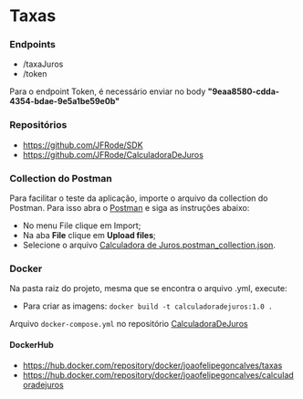 # Taxas

### Endpoints
- /taxaJuros
- /token

Para o endpoint Token, é necessário enviar no body **"9eaa8580-cdda-4354-bdae-9e5a1be59e0b"**

### Repositórios
- https://github.com/JFRode/SDK
- https://github.com/JFRode/CalculadoraDeJuros

### Collection do Postman
Para facilitar o teste da aplicação, importe o arquivo da collection do Postman. Para isso abra o [Postman](https://www.postman.com) e siga as instruções abaixo:
- No menu File clique em Import;
- Na aba **File** clique em **Upload files**;
- Selecione o arquivo [Calculadora de Juros.postman_collection.json](https://github.com/JFRode/Taxas/blob/master/Calculadora%20de%20Juros.postman_collection.json).

### Docker
Na pasta raiz do projeto, mesma que se encontra o arquivo .yml, execute:
- Para criar as imagens: ```docker build -t calculadoradejuros:1.0 .```

Arquivo ```docker-compose.yml``` no repositório [CalculadoraDeJuros](https://github.com/JFRode/CalculadoraDeJuros)

#### DockerHub
- https://hub.docker.com/repository/docker/joaofelipegoncalves/taxas
- https://hub.docker.com/repository/docker/joaofelipegoncalves/calculadoradejuros

